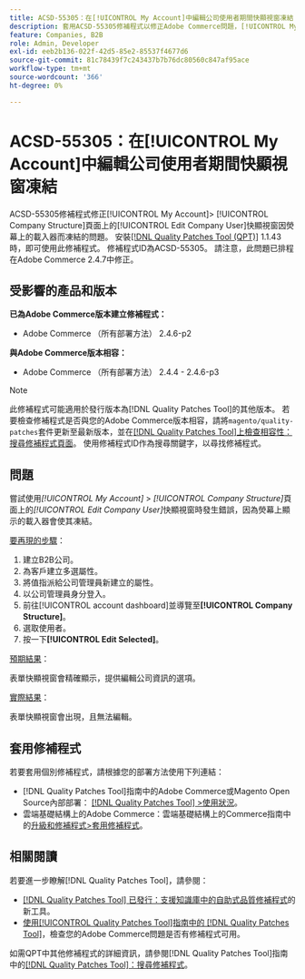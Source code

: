 ```yaml
---
title: ACSD-55305：在[!UICONTROL My Account]中編輯公司使用者期間快顯視窗凍結
description: 套用ACSD-55305修補程式以修正Adobe Commerce問題，[!UICONTROL My Account] &amp；gt； [!UICONTROL Company Structure]頁面上的[!UICONTROL Edit Company User]快顯視窗會在熒幕上載入程式下凍結。
feature: Companies, B2B
role: Admin, Developer
exl-id: eeb2b136-022f-42d5-85e2-85537f4677d6
source-git-commit: 81c78439f7c243437b7b76dc80560c847af95ace
workflow-type: tm+mt
source-wordcount: '366'
ht-degree: 0%

---
```


# ACSD-55305：在[!UICONTROL My Account]中編輯公司使用者期間快顯視窗凍結

ACSD-55305修補程式修正[!UICONTROL My Account]> [!UICONTROL Company Structure]頁面上的[!UICONTROL Edit Company User]快顯視窗因熒幕上的載入器而凍結的問題。 安裝[[!DNL Quality Patches Tool (QPT)]](https://experienceleague.adobe.com/zh-hant/docs/commerce-knowledge-base/kb/announcements/commerce-announcements/magento-quality-patches-released-new-tool-to-self-serve-quality-patches) 1.1.43時，即可使用此修補程式。 修補程式ID為ACSD-55305。 請注意，此問題已排程在Adobe Commerce 2.4.7中修正。

## 受影響的產品和版本

**已為Adobe Commerce版本建立修補程式：**

* Adobe Commerce （所有部署方法） 2.4.6-p2

**與Adobe Commerce版本相容：**

* Adobe Commerce （所有部署方法） 2.4.4 - 2.4.6-p3

>[!NOTE]
>
>此修補程式可能適用於發行版本為[!DNL Quality Patches Tool]的其他版本。 若要檢查修補程式是否與您的Adobe Commerce版本相容，請將`magento/quality-patches`套件更新至最新版本，並在[[!DNL Quality Patches Tool]上檢查相容性：搜尋修補程式頁面](https://experienceleague.adobe.com/tools/commerce-quality-patches/index.html?lang=zh-Hant)。 使用修補程式ID作為搜尋關鍵字，以尋找修補程式。

## 問題

嘗試使用&#x200B;*[!UICONTROL My Account]* > *[!UICONTROL Company Structure]*&#x200B;頁面上的&#x200B;*[!UICONTROL Edit Company User]*&#x200B;快顯視窗時發生錯誤，因為熒幕上顯示的載入器會使其凍結。

<u>要再現的步驟</u>：

1. 建立B2B公司。
1. 為客戶建立多選屬性。
1. 將值指派給公司管理員新建立的屬性。
1. 以公司管理員身分登入。
1. 前往[!UICONTROL account dashboard]並導覽至&#x200B;**[!UICONTROL Company Structure]**。
1. 選取使用者。
1. 按一下&#x200B;**[!UICONTROL Edit Selected]**。

<u>預期結果</u>：

表單快顯視窗會精確顯示，提供編輯公司資訊的選項。

<u>實際結果</u>：

表單快顯視窗會出現，且無法編輯。

## 套用修補程式

若要套用個別修補程式，請根據您的部署方法使用下列連結：

* [!DNL Quality Patches Tool]指南中的Adobe Commerce或Magento Open Source內部部署： [[!DNL Quality Patches Tool] >使用狀況](/help/tools/quality-patches-tool/usage.md)。
* 雲端基礎結構上的Adobe Commerce：雲端基礎結構上的Commerce指南中的[升級和修補程式>套用修補程式](https://experienceleague.adobe.com/docs/commerce-cloud-service/user-guide/develop/upgrade/apply-patches.html?lang=zh-Hant)。

## 相關閱讀

若要進一步瞭解[!DNL Quality Patches Tool]，請參閱：

* [[!DNL Quality Patches Tool] 已發行：支援知識庫中的自助式品質修補程式](https://experienceleague.adobe.com/zh-hant/docs/commerce-knowledge-base/kb/announcements/commerce-announcements/magento-quality-patches-released-new-tool-to-self-serve-quality-patches)的新工具。
* [使用[!UICONTROL Quality Patches Tool]指南中的 [!DNL Quality Patches Tool]](/help/tools/quality-patches-tool/patches-available-in-qpt/check-patch-for-magento-issue-with-magento-quality-patches.md)，檢查您的Adobe Commerce問題是否有修補程式可用。


如需QPT中其他修補程式的詳細資訊，請參閱[!DNL Quality Patches Tool]指南中的[[!DNL Quality Patches Tool]：搜尋修補程式](https://experienceleague.adobe.com/tools/commerce-quality-patches/index.html?lang=zh-Hant)。
